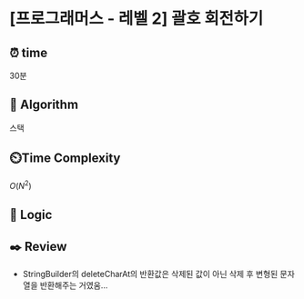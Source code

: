 # [프로그래머스 - 레벨 2] 괄호 회전하기
 
## ⏰  **time**
30분

## :pushpin: **Algorithm**
스택

## ⏲️**Time Complexity**
$O(N^2)$

## :round_pushpin: **Logic**


## :black_nib: **Review**
- StringBuilder의 deleteCharAt의 반환값은 삭제된 값이 아닌 삭제 후 변형된 문자열을 반환해주는 거였움...